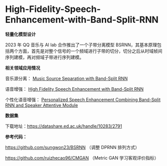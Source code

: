 # High-Fidelity-Speech-Enhancement-with-Band-Split-RNN

**轻量化模型设计**

2023 年 QQ 音乐与 AI lab 合作推出了一个子带分离模型 BSRNN，其基本原理包括两个方面，首先是对整个信号的一个频域进行子带的切分，切分之后从时域帧间序列建模，再对频域子带进行序列建模。

**相关领域应用情况**

音乐源分离：
[Music Source Separation with Band-Split RNN](https://arxiv.org/abs/2209.15174)

语音增强：
[High Fidelity Speech Enhancement with Band-Split RNN](https://arxiv.org/abs/2212.00406)

个性化语音增强：
[Personalized Speech Enhancement Combining Band-Split RNN and Speaker Attentive Module](https://export.arxiv.org/abs/2302.09953v1)

**数据集**

下载地址：https://datashare.ed.ac.uk/handle/10283/2791
    
**参考代码：**

https://github.com/sungwon23/BSRNN （调整 DPRNN 排列方式）

https://github.com/ruizhecao96/CMGAN （Metric GAN 学习客观评价指标）
